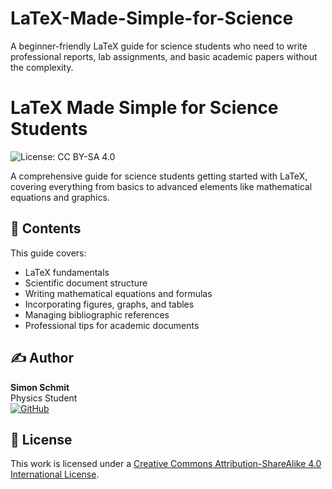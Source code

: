 # LaTeX-Made-Simple-for-Science
A beginner-friendly LaTeX guide for science students who need to write professional reports, lab assignments, and basic academic papers without the complexity.


# LaTeX Made Simple for Science Students
![License: CC BY-SA 4.0](https://img.shields.io/badge/License-CC_BY--SA_4.0-lightgrey.svg)

A comprehensive guide for science students getting started with LaTeX, covering everything from basics to advanced elements like mathematical equations and graphics.


## 📖 Contents

This guide covers:
- LaTeX fundamentals
- Scientific document structure
- Writing mathematical equations and formulas
- Incorporating figures, graphs, and tables
- Managing bibliographic references
- Professional tips for academic documents


## ✍️ Author

**Simon Schmit**  
Physics Student  
[![GitHub](https://img.shields.io/badge/GitHub-Profile-blue)](https://github.com/your-username)

## 📜 License

This work is licensed under a [Creative Commons Attribution-ShareAlike 4.0 International License](LICENSE).

